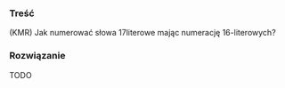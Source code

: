 ### Treść
(KMR) Jak numerować słowa 17­literowe mając numerację 16-literowych?

### Rozwiązanie
TODO
